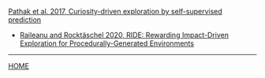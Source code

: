 
[Pathak et al. 2017, Curiosity-driven exploration by self-supervised prediction](pathak_et_al_2017/summary.md)

- [Raileanu and Rocktäschel 2020, RIDE: Rewarding Impact-Driven Exploration for Procedurally-Generated Environments](raileanu_and_rocktaschel_2020/summary.md)   


---
[HOME]( ../index.md)